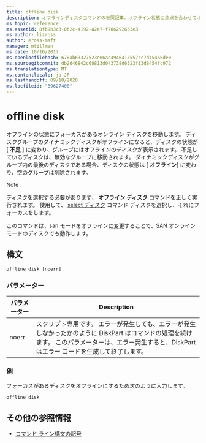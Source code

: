 ```yaml
---
title: offline disk
description: オフラインディスクコマンドの参照記事。オフライン状態に焦点を合わせてオンラインディスクを取得します。
ms.topic: reference
ms.assetid: 8fb9b3c3-0b2c-4192-a2e7-f706292653e3
ms.author: lizross
author: eross-msft
manager: mtillman
ms.date: 10/16/2017
ms.openlocfilehash: 678ab63327523e06ae4946413557cc7d45466de0
ms.sourcegitcommit: db2d46842c68813d043738d6523f13d8454fc972
ms.translationtype: MT
ms.contentlocale: ja-JP
ms.lasthandoff: 09/10/2020
ms.locfileid: "89627408"
---
```

# <a name="offline-disk"></a>offline disk

オフラインの状態にフォーカスがあるオンライン ディスクを移動します。 ディスクグループのダイナミックディスクがオフラインになると、ディスクの状態が [ **不足** ] に変わり、グループにはオフラインのディスクが表示されます。 不足しているディスクは、無効なグループに移動されます。 ダイナミックディスクがグループ内の最後のディスクである場合、ディスクの状態は [ **オフライン**] に変わり、空のグループは削除されます。

> [!NOTE]
> ディスクを選択する必要があります、 **オフライン ディスク** コマンドを正しく実行されます。 使用して、 [select ディスク](select-disk.md) コマンド ディスクを選択し、それにフォーカスをします。
>
> このコマンドは、san モードをオフラインに変更することで、SAN オンラインモードのディスクでも動作します。

## <a name="syntax"></a>構文

```
offline disk [noerr]
```

### <a name="parameters"></a>パラメーター

| パラメーター | Description |
| --------- | ----------- |
| noerr | スクリプト専用です。 エラーが発生しても、エラーが発生しなかったかのように DiskPart はコマンドの処理を続けます。 このパラメーターは、エラー発生すると、DiskPart はエラー コードを生成して終了します。 |

### <a name="examples"></a>例

フォーカスがあるディスクをオフラインにするため次のように入力します。

```
offline disk
```

## <a name="additional-references"></a>その他の参照情報

- [コマンド ライン構文の記号](command-line-syntax-key.md)
